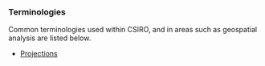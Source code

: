 ### Terminologies

Common terminologies used within CSIRO, and in areas such as geospatial analysis are listed below.

* [Projections](Terminologies/Projections.md)